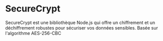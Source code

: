 # SecureCrypt
SecureCrypt est une bibliothèque Node.js qui offre un chiffrement et un déchiffrement robustes pour sécuriser vos données sensibles. Basée sur l'algorithme AES-256-CBC
